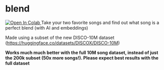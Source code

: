 # blend
<a target="_blank" href="https://colab.research.google.com/github/andrewgcodes/blend/blob/main/blend_song_vectors.ipynb">
  <img src="https://colab.research.google.com/assets/colab-badge.png" alt="Open In Colab"/>
</a>
Take your two favorite songs and find out what song is a perfect blend (with AI and embeddings)

Made using a subset of the new DISCO-10M dataset (https://huggingface.co/datasets/DISCOX/DISCO-10M)

**Works much much better with the full 10M song dataset, instead of just the 200k subset (50x more songs!). Please expect best results with the full dataset**
